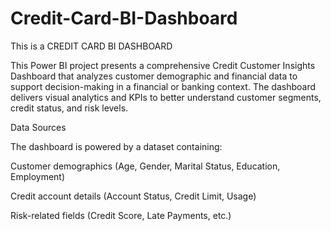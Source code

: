 # Credit-Card-BI-Dashboard
This is a CREDIT CARD BI DASHBOARD

This Power BI project presents a comprehensive Credit Customer Insights Dashboard that analyzes customer demographic and financial data to support decision-making in a financial or banking context. The dashboard delivers visual analytics and KPIs to better understand customer segments, credit status, and risk levels.

 Data Sources
 
The dashboard is powered by a dataset containing:

Customer demographics (Age, Gender, Marital Status, Education, Employment)

Credit account details (Account Status, Credit Limit, Usage)

Risk-related fields (Credit Score, Late Payments, etc.)
